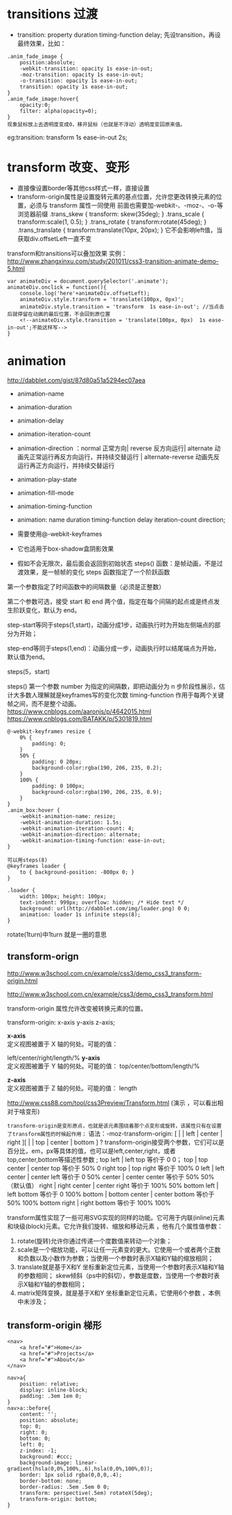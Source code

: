 # transitions 过渡
- transition: property duration timing-function delay;
先设transition，再设最终效果，比如：

```
.anim_fade_image {
    position:absolute;
    -webkit-transition: opacity 1s ease-in-out;
    -moz-transition: opacity 1s ease-in-out;
    -o-transition: opacity 1s ease-in-out;
    transition: opacity 1s ease-in-out;
}
.anim_fade_image:hover{
    opacity:0;   
    filter: alpha(opacity=0);
}
现象鼠标放上去透明度变成0，移开鼠标（也就是不浮动）透明度变回原来值。
```
eg:transition: transform 1s ease-in-out 2s;   

# transform  改变、变形
- 直接像设置border等其他css样式一样，直接设置
- transform-origin属性是设置旋转元素的基点位置，允许您更改转换元素的位置，必须与 transform 属性一同使用
前面也需要加-webkit-、-moz-、-o-等浏览器前缀
.trans_skew { transform: skew(35deg); }
.trans_scale { transform:scale(1, 0.5); }
.trans_rotate { transform:rotate(45deg); }
.trans_translate { transform:translate(10px, 20px); }   它不会影响left值，当获取div.offsetLeft一直不变

transform和transitions可以叠加效果
实例：http://www.zhangxinxu.com/study/201011/css3-transition-animate-demo-5.html


```
var animateDiv = document.querySelector('.animate');
animateDiv.onclick = function(){
    console.log('here'+animateDiv.offsetLeft);
    animateDiv.style.transform = 'translate(100px, 0px)';
    animateDiv.style.transition = 'transform  1s ease-in-out'; //当点击后就停留在动画的最后位置，不会回到原位置
    <!--animateDiv.style.transition = 'translate(100px, 0px)  1s ease-in-out';不能这样写-->
}
```

# animation

http://dabblet.com/gist/87d80a51a5294ec07aea

- animation-name 
- animation-duration 
- animation-delay 
- animation-iteration-count 
- animation-direction ：normal 正常方向| reverse 反方向运行| alternate 动画先正常运行再反方向运行，并持续交替运行 | alternate-reverse 动画先反运行再正方向运行，并持续交替运行
- animation-play-state 
- animation-fill-mode 
- animation-timing-function 

- animation: name duration timing-function delay iteration-count direction;
- 需要使用@-webkit-keyframes
- 它也适用于box-shadow盒阴影效果
- 假如不会无限次，最后面会返回到初始状态
steps() 函数：是帧动画，不是过渡效果，是一帧帧的变化
steps 函数指定了一个阶跃函数

第一个参数指定了时间函数中的间隔数量（必须是正整数）

第二个参数可选，接受 start 和 end 两个值，指定在每个间隔的起点或是终点发生阶跃变化，默认为 end。

step-start等同于steps(1,start)，动画分成1步，动画执行时为开始左侧端点的部分为开始；

step-end等同于steps(1,end)：动画分成一步，动画执行时以结尾端点为开始，默认值为end。

steps(5，start)

steps() 第一个参数 number 为指定的间隔数，即把动画分为 n 步阶段性展示，估计大多数人理解就是keyframes写的变化次数
timing-function 作用于每两个关键帧之间，而不是整个动画。
https://www.cnblogs.com/aaronjs/p/4642015.html
https://www.cnblogs.com/BATAKK/p/5301819.html

```
@-webkit-keyframes resize {
    0% {
        padding: 0;
    }
    50% {
        padding: 0 20px;
        background-color:rgba(190, 206, 235, 0.2);        
    }
    100% {
        padding: 0 100px;
        background-color:rgba(190, 206, 235, 0.9);
    }
}
.anim_box:hover {
    -webkit-animation-name: resize;
    -webkit-animation-duration: 1.5s;
    -webkit-animation-iteration-count: 4;
    -webkit-animation-direction: alternate;
    -webkit-animation-timing-function: ease-in-out;
}
```
```
可以用steps(8)
@keyframes loader {
	to { background-position: -800px 0; }
}

.loader {
	width: 100px; height: 100px;
	text-indent: 999px; overflow: hidden; /* Hide text */
	background: url(http://dabblet.com/img/loader.png) 0 0;
	animation: loader 1s infinite steps(8);
}
```

rotate(1turn)中1turn 就是一圈的意思 

## transform-orign
http://www.w3school.com.cn/example/css3/demo_css3_transform-origin.html

http://www.w3school.com.cn/example/css3/demo_css3_transform.html

transform-origin 属性允许改变被转换元素的位置。

transform-origin: x-axis y-axis z-axis;

**x-axis**	
定义视图被置于 X 轴的何处。可能的值：

left/center/right/length/%
**y-axis**	
定义视图被置于 Y 轴的何处。可能的值：
top/center/bottom/length/%

**z-axis**	
定义视图被置于 Z 轴的何处。可能的值：
length

http://www.css88.com/tool/css3Preview/Transform.html (演示 ，可以看出相对于啥变形)

`transform-origin是变形原点，也就是该元素围绕着那个点变形或旋转，该属性只有在设置了transform属性的时候起作用；`
语法：-moz-transform-origin: [ <percentage> | <length> | left | center | right ][ <percentage> | <length> | top | center | bottom ] ?
transform-origin接受两个参数，它们可以是百分比，em，px等具体的值，也可以是left,center,right，或者 top,center,bottom等描述性参数 ;
top left | left top 等价于 0 0；
top | top center | center top 等价于 50% 0
right top | top right 等价于 100% 0
left | left center | center left 等价于 0 50%
center | center center 等价于 50% 50%（默认值）
right | right center | center right 等价于 100% 50%
bottom left | left bottom 等价于 0 100%
bottom | bottom center | center bottom 等价于 50% 100%
bottom right | right bottom 等价于 100% 100%

transform属性实现了一些可用SVG实现的同样的功能。它可用于内联(inline)元素和块级(block)元素。它允许我们旋转、缩放和移动元素 ，他有几个属性值参数：
1. rotate(旋转)允许你通过传递一个度数值来转动一个对象；
2. scale是一个缩放功能，可以让任一元素变的更大。它使用一个或者两个正数和负数以及小数作为参数；当使用一个参数时表示X轴和Y轴的缩放相同；
3. translate就是基于X和Y 坐标重新定位元素，当使用一个参数时表示X轴和Y轴的参数相同；
skew倾斜（ps中的斜切），参数是度数，当使用一个参数时表示X轴和Y轴的参数相同；
4. matrix矩阵变换，就是基于X和Y 坐标重新定位元素，它使用6个参数 ，本例中未涉及；

## transform-origin 梯形
``` 
<nav>
    <a href="#">Home</a>
    <a href="#">Projects</a>
    <a href="#">About</a>
</nav>

nav>a{
    position: relative;
    display: inline-block;
    padding: .3em 1em 0;
}
nav>a::before{
    content: '';
    position: absolute;
    top: 0;
    right: 0;
    bottom: 0;
    left: 0;
    z-index: -1;
    background: #ccc;
    background-image: linear-gradient(hsla(0,0%,100%,.6),hsla(0,0%,100%,0));
    border: 1px solid rgba(0,0,0,.4);
    border-bottom: none;
    border-radius: .5em .5em 0 0;
    transform: perspective(.5em) rotateX(5deg);
    transform-origin: bottom;
}
```